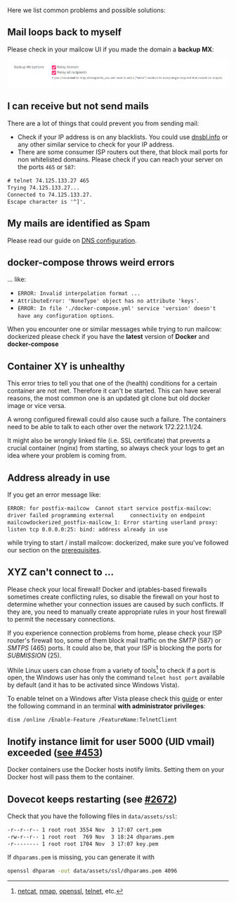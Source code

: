 Here we list common problems and possible solutions:

## Mail loops back to myself

Please check in your mailcow UI if you made the domain a **backup MX**:

![Check your MX Backup settings](images/mailcow-backupmx.png)

## I can receive but not send mails

There are a lot of things that could prevent you from sending mail:

- Check if your IP address is on any blacklists. You could use [dnsbl.info](http://www.dnsbl.info/) or any other similar service to check for your IP address.
- There are some consumer ISP routers out there, that block mail ports for non whitelisted domains. Please check if you can reach your server on the ports `465` or `587`:

```
# telnet 74.125.133.27 465
Trying 74.125.133.27...
Connected to 74.125.133.27.
Escape character is '^]'.
```

## My mails are identified as Spam

Please read our guide on [DNS configuration](prerequisite-dns.md).

## docker-compose throws weird errors

... like:

- `ERROR: Invalid interpolation format ...`
- `AttributeError: 'NoneType' object has no attribute 'keys'`.
- `ERROR: In file './docker-compose.yml' service 'version' doesn't have any configuration options`.

When you encounter one or similar messages while trying to run mailcow: dockerized please check if you have the **latest** version of **Docker** and **docker-compose**

## Container XY is unhealthy

This error tries to tell you that one of the (health) conditions for a certain container are not met. Therefore it can't be started. This can have several reasons, the most common one is an updated git clone but old docker image or vice versa.

A wrong configured firewall could also cause such a failure. The containers need to be able to talk to each other over the network 172.22.1.1/24.

It might also be wrongly linked file (i.e. SSL certificate) that prevents a crucial container (nginx) from starting, so always check your logs to get an idea where your problem is coming from.


## Address already in use

If you get an error message like:

```
ERROR: for postfix-mailcow  Cannot start service postfix-mailcow: driver failed programming external     connectivity on endpoint mailcowdockerized_postfix-mailcow_1: Error starting userland proxy: listen tcp 0.0.0.0:25: bind: address already in use
```

while trying to start / install mailcow: dockerized, make sure you've followed our section on the [prerequisites](../prerequisite-system/#firewall-ports).

## XYZ can't connect to ...

Please check your local firewall!
Docker and iptables-based firewalls sometimes create conflicting rules, so disable the firewall on your host to determine whether your connection issues are caused by such conflicts. If they are, you need to manually create appropriate rules in your host firewall to permit the necessary connections.

If you experience connection problems from home, please check your ISP router's firewall too, some of them block mail traffic on the *SMTP* (587) or *SMTPS* (465) ports. It could also be, that your ISP is blocking the ports for *SUBMISSION* (25).

While Linux users can chose from a variety of tools[^1] to check if a port is open, the Windows user has only the command `telnet host port` available by default (and it has to be activated since Windows Vista).

To enable telnet on a Windows after Vista please check this [guide](https://social.technet.microsoft.com/wiki/contents/articles/910.windows-7-enabling-telnet-client.aspx) or enter the following command in an terminal **with administrator privileges**:

```
dism /online /Enable-Feature /FeatureName:TelnetClient
```

## Inotify instance limit for user 5000 (UID vmail) exceeded ([see #453](https://github.com/mailcow/mailcow-dockerized/issues/453#issuecomment-314711232))

Docker containers use the Docker hosts inotify limits. Setting them on your Docker host will pass them to the container.

## Dovecot keeps restarting (see [#2672](https://github.com/mailcow/mailcow-dockerized/issues/2672))

Check that you have the following files in `data/assets/ssl`:


```
-r--r--r-- 1 root root 3554 Nov  3 17:07 cert.pem
-rw-r--r-- 1 root root  769 Nov  3 18:24 dhparams.pem
-r-------- 1 root root 1704 Nov  3 17:07 key.pem
```

If `dhparams.pem` is missing, you can generate it with

```bash
openssl dhparam -out data/assets/ssl/dhparams.pem 4096
```


[^1]: [netcat](https://linux.die.net/man/1/nc), [nmap](https://linux.die.net/man/1/nmap), [openssl](https://wiki.openssl.org/index.php/Manual:S_client(1)), [telnet](https://linux.die.net/man/1/telnet), etc.
